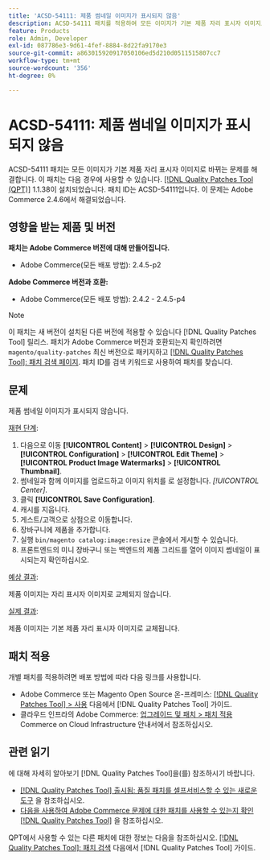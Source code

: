 ```yaml
---
title: 'ACSD-54111: 제품 썸네일 이미지가 표시되지 않음'
description: ACSD-54111 패치를 적용하여 모든 이미지가 기본 제품 자리 표시자 이미지로 바뀌는 Adobe Commerce 문제를 해결합니다.
feature: Products
role: Admin, Developer
exl-id: 087786e3-9d61-4fef-8884-8d22fa9170e3
source-git-commit: a863015920917050106ed5d210d0511515807cc7
workflow-type: tm+mt
source-wordcount: '356'
ht-degree: 0%

---
```


# ACSD-54111: 제품 썸네일 이미지가 표시되지 않음

ACSD-54111 패치는 모든 이미지가 기본 제품 자리 표시자 이미지로 바뀌는 문제를 해결합니다. 이 패치는 다음 경우에 사용할 수 있습니다. [[!DNL Quality Patches Tool (QPT)]](/help/announcements/adobe-commerce-announcements/magento-quality-patches-released-new-tool-to-self-serve-quality-patches.md) 1.1.38이 설치되었습니다. 패치 ID는 ACSD-54111입니다. 이 문제는 Adobe Commerce 2.4.6에서 해결되었습니다.

## 영향을 받는 제품 및 버전

**패치는 Adobe Commerce 버전에 대해 만들어집니다.**

* Adobe Commerce(모든 배포 방법): 2.4.5-p2

**Adobe Commerce 버전과 호환:**

* Adobe Commerce(모든 배포 방법): 2.4.2 - 2.4.5-p4

>[!NOTE]
>
>이 패치는 새 버전이 설치된 다른 버전에 적용할 수 있습니다 [!DNL Quality Patches Tool] 릴리스. 패치가 Adobe Commerce 버전과 호환되는지 확인하려면 `magento/quality-patches` 최신 버전으로 패키지하고 [[!DNL Quality Patches Tool]: 패치 검색 페이지](https://experienceleague.adobe.com/tools/commerce-quality-patches/index.html). 패치 ID를 검색 키워드로 사용하여 패치를 찾습니다.

## 문제

제품 썸네일 이미지가 표시되지 않습니다.

<u>재현 단계</u>:

1. 다음으로 이동 **[!UICONTROL Content]** > **[!UICONTROL Design]** > **[!UICONTROL Configuration]** > **[!UICONTROL Edit Theme]** > **[!UICONTROL Product Image Watermarks]** > **[!UICONTROL Thumbnail]**.
1. 썸네일과 함께 이미지를 업로드하고 이미지 위치를 로 설정합니다. *[!UICONTROL Center]*.
1. 클릭 **[!UICONTROL Save Configuration]**.
1. 캐시를 지웁니다.
1. 게스트/고객으로 상점으로 이동합니다.
1. 장바구니에 제품을 추가합니다.
1. 실행 `bin/magento catalog:image:resize` 콘솔에서 게시할 수 있습니다.
1. 프론트엔드의 미니 장바구니 또는 백엔드의 제품 그리드를 열어 이미지 썸네일이 표시되는지 확인하십시오.

<u>예상 결과</u>:

제품 이미지는 자리 표시자 이미지로 교체되지 않습니다.

<u>실제 결과</u>:

제품 이미지는 기본 제품 자리 표시자 이미지로 교체됩니다.

## 패치 적용

개별 패치를 적용하려면 배포 방법에 따라 다음 링크를 사용합니다.

* Adobe Commerce 또는 Magento Open Source 온-프레미스: [[!DNL Quality Patches Tool] > 사용](https://experienceleague.adobe.com/docs/commerce-operations/tools/quality-patches-tool/usage.html) 다음에서 [!DNL Quality Patches Tool] 가이드.
* 클라우드 인프라의 Adobe Commerce: [업그레이드 및 패치 > 패치 적용](https://experienceleague.adobe.com/docs/commerce-cloud-service/user-guide/develop/upgrade/apply-patches.html) Commerce on Cloud Infrastructure 안내서에서 참조하십시오.

## 관련 읽기

에 대해 자세히 알아보기 [!DNL Quality Patches Tool]을(를) 참조하시기 바랍니다.

* [[!DNL Quality Patches Tool] 출시됨: 품질 패치를 셀프서비스할 수 있는 새로운 도구](/help/announcements/adobe-commerce-announcements/magento-quality-patches-released-new-tool-to-self-serve-quality-patches.md) 을 참조하십시오.
* [다음을 사용하여 Adobe Commerce 문제에 대한 패치를 사용할 수 있는지 확인 [!DNL Quality Patches Tool]](/help/support-tools/patches-available-in-qpt-tool/check-patch-for-magento-issue-with-magento-quality-patches.md) 을 참조하십시오.

QPT에서 사용할 수 있는 다른 패치에 대한 정보는 다음을 참조하십시오. [[!DNL Quality Patches Tool]: 패치 검색](https://experienceleague.adobe.com/tools/commerce-quality-patches/index.html) 다음에서 [!DNL Quality Patches Tool] 가이드.
